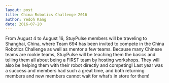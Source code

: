 ```yaml
---
layout: post
title: China Robotics Challenge 2016
author: Yedoh Kang
date: 2016-07-20
---
```


From August 4 to August 16, StuyPulse members will be traveling to Shanghai, China, where Team 694 has been invited to compete in the China Robotics Challenge as well as mentor a few teams. Because many Chinese teams are rookie teams, StuyPulse will be teaching them the basics and telling them all about being a FIRST team by hosting workshops. They will also be helping them with their robot directly and competing! Last year was a success and members had such a great time, and both returning members and new members cannot wait for what’s in store for them!
